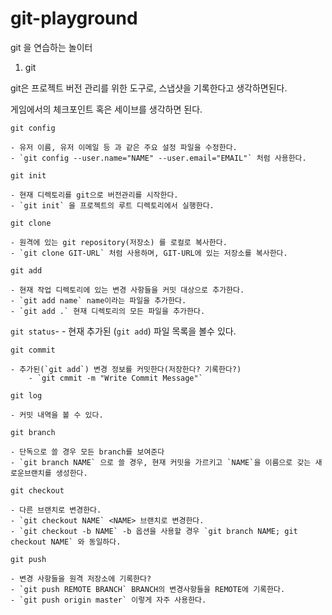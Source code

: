 # git-playground
git 을 연습하는 놀이터
1. git

git은 프로젝트 버전 관리를 위한 도구로, 스냅샷을 기록한다고 생각하면된다.

게임에서의 체크포인트 혹은 세이브를 생각하면 된다.

`git config`

	- 유저 이름, 유저 이메일 등 과 같은 주요 설정 파일을 수정한다.
	- `git config --user.name="NAME" --user.email="EMAIL"` 처럼 사용한다.

`git init`

	- 현재 디렉토리를 git으로 버전관리를 시작한다.
	- `git init` 을 프로젝트의 루트 디렉토리에서 실행한다.

`git clone`

	- 원격에 있는 git repository(저장소) 를 로컬로 복사한다.
	- `git clone GIT-URL` 처럼 사용하며, GIT-URL에 있는 저장소를 복사한다.

`git add`

	- 현재 작업 디렉토리에 있는 변경 사항들을 커밋 대상으로 추가한다.
	- `git add name` name이라는 파일을 추가한다.
	- `git add .` 현재 디렉토리의 모든 파일을 추가한다.

`git status`-
	- 현재 추가된 (`git add`) 파일 목록을 볼수 있다.

`git commit` 

	- 추가된(`git add`) 변경 정보를 커밋한다(저장한다? 기록한다?)
    	- `git cmmit -m "Write Commit Message"`

`git log`

	- 커밋 내역을 볼 수 있다.

`git branch`

	- 단독으로 쓸 경우 모든 branch를 보여준다
	- `git branch NAME` 으로 쓸 경우, 현재 커밋을 가르키고 `NAME`을 이름으로 갖는 새로운브랜치를 생성한다.

`git checkout`

	- 다른 브랜치로 변경한다.
	- `git checkout NAME` <NAME> 브랜치로 변경한다.
	- `git checkout -b NAME` -b 옵션을 사용할 경우 `git branch NAME; git checkout NAME` 와 동일하다.

`git push`

	- 변경 사항들을 원격 저장소에 기록한다?
	- `git push REMOTE BRANCH` BRANCH의 변경사항들을 REMOTE에 기록한다.
	- `git push origin master` 이렇게 자주 사용한다.
